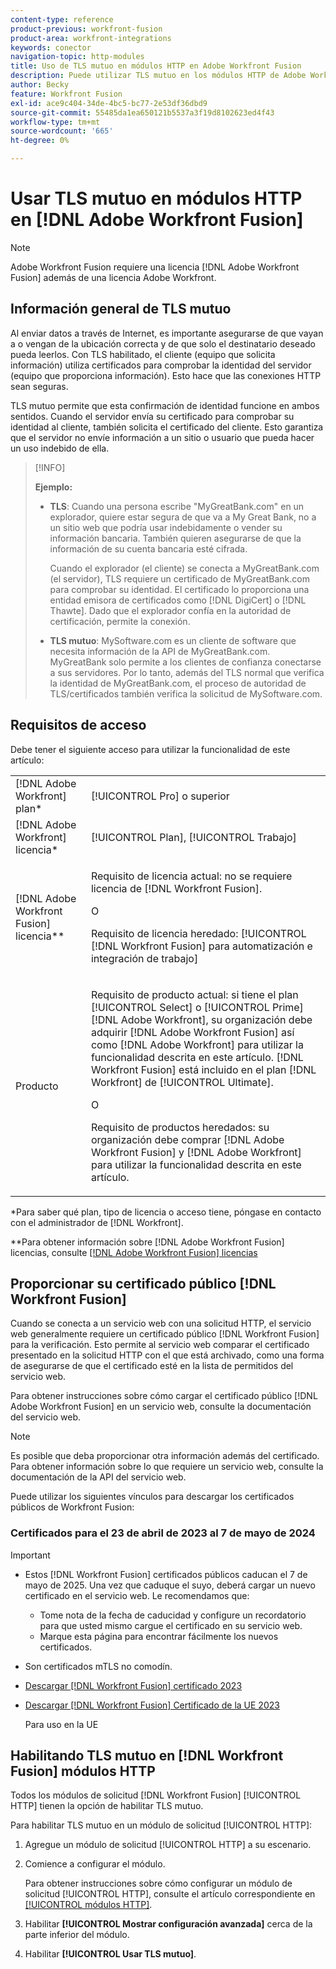```yaml
---
content-type: reference
product-previous: workfront-fusion
product-area: workfront-integrations
keywords: conector
navigation-topic: http-modules
title: Uso de TLS mutuo en módulos HTTP en Adobe Workfront Fusion
description: Puede utilizar TLS mutuo en los módulos HTTP de Adobe Workfront Fusion, lo que permite que ambas partes de la transacción de información comprueben la identidad del otro.
author: Becky
feature: Workfront Fusion
exl-id: ace9c404-34de-4bc5-bc77-2e53df36dbd9
source-git-commit: 55485da1ea650121b5537a3f19d8102623ed4f43
workflow-type: tm+mt
source-wordcount: '665'
ht-degree: 0%

---
```


# Usar TLS mutuo en módulos HTTP en [!DNL Adobe Workfront Fusion]

>[!NOTE]
>
>Adobe Workfront Fusion requiere una licencia [!DNL Adobe Workfront Fusion] además de una licencia Adobe Workfront.

## Información general de TLS mutuo

Al enviar datos a través de Internet, es importante asegurarse de que vayan a o vengan de la ubicación correcta y de que solo el destinatario deseado pueda leerlos. Con TLS habilitado, el cliente (equipo que solicita información) utiliza certificados para comprobar la identidad del servidor (equipo que proporciona información). Esto hace que las conexiones HTTP sean seguras.

TLS mutuo permite que esta confirmación de identidad funcione en ambos sentidos. Cuando el servidor envía su certificado para comprobar su identidad al cliente, también solicita el certificado del cliente. Esto garantiza que el servidor no envíe información a un sitio o usuario que pueda hacer un uso indebido de ella.

>[!INFO]
>
>**Ejemplo:**
>
>* **TLS**: Cuando una persona escribe &quot;MyGreatBank.com&quot; en un explorador, quiere estar segura de que va a My Great Bank, no a un sitio web que podría usar indebidamente o vender su información bancaria. También quieren asegurarse de que la información de su cuenta bancaria esté cifrada.
>
>   Cuando el explorador (el cliente) se conecta a MyGreatBank.com (el servidor), TLS requiere un certificado de MyGreatBank.com para comprobar su identidad. El certificado lo proporciona una entidad emisora de certificados como [!DNL DigiCert] o [!DNL Thawte]. Dado que el explorador confía en la autoridad de certificación, permite la conexión.
>
>* **TLS mutuo**: MySoftware.com es un cliente de software que necesita información de la API de MyGreatBank.com. MyGreatBank solo permite a los clientes de confianza conectarse a sus servidores. Por lo tanto, además del TLS normal que verifica la identidad de MyGreatBank.com, el proceso de autoridad de TLS/certificados también verifica la solicitud de MySoftware.com.

## Requisitos de acceso

Debe tener el siguiente acceso para utilizar la funcionalidad de este artículo:

<table style="table-layout:auto"> 
 <col> 
 <col> 
 <tbody> 
  <tr> 
   <td role="rowheader">[!DNL Adobe Workfront] plan*</td> 
   <td> <p>[!UICONTROL Pro] o superior</p> </td> 
  </tr> 
  <tr data-mc-conditions=""> 
   <td role="rowheader">[!DNL Adobe Workfront] licencia*</td> 
   <td> <p>[!UICONTROL Plan], [!UICONTROL Trabajo]</p> </td> 
  </tr> 
  <tr> 
   <td role="rowheader">[!DNL Adobe Workfront Fusion] licencia**</td> 
   <td>
   <p>Requisito de licencia actual: no se requiere licencia de [!DNL Workfront Fusion].</p>
   <p>O</p>
   <p>Requisito de licencia heredado: [!UICONTROL [!DNL Workfront Fusion] para automatización e integración de trabajo] </p>
   </td> 
  </tr> 
  <tr> 
   <td role="rowheader">Producto</td> 
   <td>
   <p>Requisito de producto actual: si tiene el plan [!UICONTROL Select] o [!UICONTROL Prime] [!DNL Adobe Workfront], su organización debe adquirir [!DNL Adobe Workfront Fusion] así como [!DNL Adobe Workfront] para utilizar la funcionalidad descrita en este artículo. [!DNL Workfront Fusion] está incluido en el plan [!DNL Workfront] de [!UICONTROL Ultimate].</p>
   <p>O</p>
   <p>Requisito de productos heredados: su organización debe comprar [!DNL Adobe Workfront Fusion] y [!DNL Adobe Workfront] para utilizar la funcionalidad descrita en este artículo.</p>
   </td> 
  </tr> 
 </tbody> 
</table>

&#42;Para saber qué plan, tipo de licencia o acceso tiene, póngase en contacto con el administrador de [!DNL Workfront].

&#42;&#42;Para obtener información sobre [!DNL Adobe Workfront Fusion] licencias, consulte [[!DNL Adobe Workfront Fusion] licencias](../../../workfront-fusion/get-started/license-automation-vs-integration.md)

## Proporcionar su certificado público [!DNL Workfront Fusion]


Cuando se conecta a un servicio web con una solicitud HTTP, el servicio web generalmente requiere un certificado público [!DNL Workfront Fusion] para la verificación. Esto permite al servicio web comparar el certificado presentado en la solicitud HTTP con el que está archivado, como una forma de asegurarse de que el certificado esté en la lista de permitidos del servicio web.

Para obtener instrucciones sobre cómo cargar el certificado público [!DNL Adobe Workfront Fusion] en un servicio web, consulte la documentación del servicio web.

>[!NOTE]
>
>Es posible que deba proporcionar otra información además del certificado. Para obtener información sobre lo que requiere un servicio web, consulte la documentación de la API del servicio web.

Puede utilizar los siguientes vínculos para descargar los certificados públicos de Workfront Fusion:

### Certificados para el 23 de abril de 2023 al 7 de mayo de 2024

>[!IMPORTANT]
>
>* Estos [!DNL Workfront Fusion] certificados públicos caducan el 7 de mayo de 2025. Una vez que caduque el suyo, deberá cargar un nuevo certificado en el servicio web. Le recomendamos que:
>
>   * Tome nota de la fecha de caducidad y configure un recordatorio para que usted mismo cargue el certificado en su servicio web.
>   * Marque esta página para encontrar fácilmente los nuevos certificados.
>
>* Son certificados mTLS no comodín.

* [Descargar  [!DNL Workfront Fusion] certificado 2023](/help/quicksilver/workfront-fusion/apps-and-their-modules/http-modules/assets/fusion-prod-us-mtls-certificate.pem)
* [Descargar  [!DNL Workfront Fusion] Certificado de la UE 2023](/help/quicksilver/workfront-fusion/apps-and-their-modules/http-modules/assets/fusion-prod-eu-mtls-certificate.pem)

  Para uso en la UE

<!--

### Certificates for November 14, 2022 - July 15, 2023

>[!IMPORTANT]
>
>* These [!DNL Workfront Fusion] public certificates expire on July 15, 2023.
>* These are wildcard mTLS certificates.

* [Download [!DNL Workfront Fusion] Certificate 2023](https://cdn.experience.workfront.com/Documentation/Workfront+Fusion+2.0+public+certificates/app_workfrontfusion_com-jul-15-2023+updated.cer)
* [Download [!DNL Workfront Fusion] EU Certificate 2023](https://cdn.experience.workfront.com/Documentation/Workfront+Fusion/app-eu_workfrontfusion_com-jul-15-2023.cer)

   For use in the EU 

   -->

## Habilitando TLS mutuo en [!DNL Workfront Fusion] módulos HTTP

Todos los módulos de solicitud [!DNL Workfront Fusion] [!UICONTROL HTTP] tienen la opción de habilitar TLS mutuo.

Para habilitar TLS mutuo en un módulo de solicitud [!UICONTROL HTTP]:

1. Agregue un módulo de solicitud [!UICONTROL HTTP] a su escenario.
1. Comience a configurar el módulo.

   Para obtener instrucciones sobre cómo configurar un módulo de solicitud [!UICONTROL HTTP], consulte el artículo correspondiente en [[!UICONTROL módulos HTTP]](../../../workfront-fusion/apps-and-their-modules/http-modules/http-modules-1.md).

1. Habilitar **[!UICONTROL Mostrar configuración avanzada]** cerca de la parte inferior del módulo.
1. Habilitar **[!UICONTROL Usar TLS mutuo]**.
